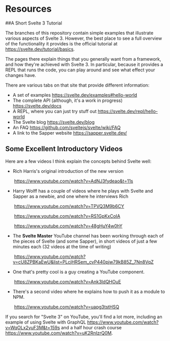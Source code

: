 # Resources

##A Short Svelte 3 Tutorial

The branches of this repository contain simple examples that illustrate various aspects of Svelte 3. However, the best place to see a full overview of the functionality it provides is the official tutorial at https://svelte.dev/tutorial/basics.

The pages there explain things that you generally want from a framework, and how they're achieved with Svelte 3.  In particular, because it provides a REPL that runs the code, you can play around and see what effect your changes have.

There are various tabs on that site that provide different information:

- A set of examples https://svelte.dev/examples#hello-world
- The complete API (although, it's a work in progress) https://svelte.dev/docs
- A REPL, where you can just try stuff out https://svelte.dev/repl/hello-world
- The Svelte blog https://svelte.dev/blog
- An FAQ https://github.com/sveltejs/svelte/wiki/FAQ
- A link to the Sapper website https://sapper.svelte.dev/

## Some Excellent Introductory Videos

Here are a few videos I think explain the concepts behind Svelte well:

- Rich Harris's original introduction of the new version

  ​	https://www.youtube.com/watch?v=AdNJ3fydeao&t=11s

- Harry Wolff has a couple of videos where he plays with Svelte and Sapper as a newbie, and one where he interviews Rich

  ​	https://www.youtube.com/watch?v=TPVQ3M9b6CY

  ​	https://www.youtube.com/watch?v=RS1GpKxCoIA

  ​	https://www.youtube.com/watch?v=48gHuY4w0hY

- The **Svelte Master** YouTube channel has been working through each of the pieces of Svelte (and some Sapper), in short videos of just a few minutes each (32 videos at the time of writing)

  ​	https://www.youtube.com/watch?v=cU8ZPBKaEwU&list=PLcjHRSem_cvP440pjw79kB85Z_7Nn8VqZ

- One that's pretty cool is a guy creating a YouTube component.

  ​	https://www.youtube.com/watch?v=Ank3IdQHOuE

- There's a second video where he explains how to push it as a module to NPM.

  ​	https://www.youtube.com/watch?v=uapg3tstHSQ	

If you search for "Svelte 3" on YouTube, you'll find a lot more, including an example of using Svelte with GraphQL https://www.youtube.com/watch?v=WqOLx2yuF3M&t=159s and a half hour crash course https://www.youtube.com/watch?v=uK2RnIzrQ0M.

